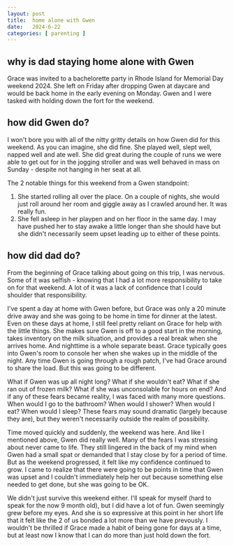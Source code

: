 ```yaml
---
layout: post
title:  home alone with Gwen
date:   2024-6-22
categories: [ parenting ]
---
```


## why is dad staying home alone with Gwen
Grace was invited to a bachelorette party 
in Rhode Island for Memorial Day weekend 2024. 
She left on Friday after dropping Gwen at
daycare and would be back home in the early
evening on Monday. Gwen and I were tasked with 
holding down the fort for the weekend.

## how did Gwen do?
I won't bore you with all of the nitty
gritty details on how Gwen did for this weekend.
As you can imagine, she did fine. She played
well, slept well, napped well and ate well.
She did great during the couple of runs we
were able to get out for in the jogging stroller
and was well behaved in mass on Sunday - despite
not hanging in her seat at all. 

The 2 notable things for this weekend from
a Gwen standpoint:
1. She started rolling all over the place. On a 
couple of nights, she would just roll around 
her room and giggle away as I crawled around her.
It was really fun.
1. She fell asleep in her playpen and on her
floor in the same day. I may have pushed her to 
stay awake a little longer than she should have
but she didn't necessarily seem upset leading
up to either of these points.

## how did dad do?
From the beginning of Grace talking about 
going on this trip, I was nervous. Some of it
was selfish - knowing that I had a lot more
responsibility to take on for that weekend. A 
lot of it was a lack of confidence that I could
shoulder that responsibility.

I've spent a day at home with Gwen before, but
Grace was only a 20 minute 
drive away and she was going to be home in
time for dinner at the latest. Even on these
days at home, I still feel pretty reliant on 
Grace for help with the little things. She 
makes sure Gwen is off to a good start in the
morning, takes inventory on the milk situation,
and provides a real break when she arrives home. 
And nighttime is a whole separate beast. Grace
typically goes into Gwen's room to 
console her when she wakes up in the middle of 
the night. Any time Gwen is going through a 
rough patch, I've had Grace around to share
the load. But this was going to be different.

What if Gwen was up all night long? What if 
she wouldn't eat? What if she ran out of 
frozen milk? What if she was unconsolable
for hours on end? And if any of these fears 
became reality, I was faced with many more
questions. When would I go to the bathroom?
When would I shower? When would I eat? When
would I sleep? These fears may sound dramatic
(largely because they are), but they weren't 
necessarily outside the realm of possibility.

Time moved quickly and suddenly, the weekend was 
here. And like I mentioned above, Gwen did really well.
Many of the fears I was stressing about never
came to life. They still lingered in the back
of my mind when Gwen had a small spat or
demanded that I stay close by for a period of time.
But as the weekend progressed, it felt like my
confidence continued to grow. I came to realize 
that there were going to be points in time that
Gwen was upset and I couldn't immediately help
her out because something else needed to get done,
but she was going to be OK. 

We didn't just survive this weekend
either. I'll speak for myself (hard to speak for the
now 9 month old), but I did have a lot of fun.
Gwen seemingly grew before my eyes. And she is so
expressive at this point in her short life that
it felt like the 2 of us bonded a lot more than we 
have prevously. I wouldn't be thrilled if Grace made
a habit of being gone for days at a time, but at least
now I know that I can do more than just hold down
the fort. 

